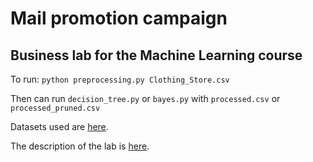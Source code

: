 # Mail promotion campaign
## Business lab for the Machine Learning course

To run:
`python preprocessing.py Clothing_Store.csv`

Then can run `decision_tree.py` or `bayes.py` with `processed.csv` or `processed_pruned.csv`

Datasets used are <a href="https://drive.google.com/open?id=1pVpDZQHJMdvJ1AOSC_GCwBCS2xDTsrEQ">here</a>.

The description of the lab is <a href="https://docs.google.com/document/d/1Nf588XZQmRDeexIxMJ-SjHVwDB9HXznMPe-iWdLz1go/edit?usp=sharing">here</a>.
